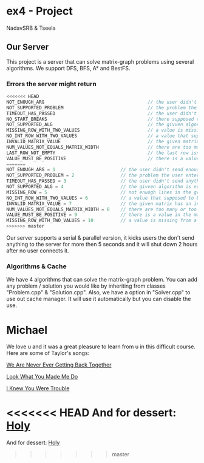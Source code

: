 # ex4 - Project

NadavSRB & Tseela

## Our Server
This project is a server that can solve matrix-graph problems using several algorithms.
We support DFS, BFS, A* and BestFS.

### Errors the server might return
```cpp
<<<<<<< HEAD
NOT_ENOUGH_ARG                                      // the user didn't send enough arguments
NOT_SUPPORTED_PROBLEM                               // the problem the user entered has no reference in the server
TIMEOUT_HAS_PASSED                                  // the user didn't send anything to the server for more then 5 seconds
NO_START_BREAKS                                     // there supposed to be 2 empty lines (but the user forgot that...)
NOT_SUPPORTED_ALG                                   // the givven algorithm is not supported by the server
MISSING_ROW_WITH_TWO_VALUES                         // a value is missing from a line
NO_INT_ROW_WITH_TWO_VALUES                          // a value that supposed to be `int` is missing
INVALID_MATRIX_VALUE                                // the given matrix has an invalid cell value
NUM_VALUES_NOT_EQUALS_MATRIX_WIDTH                  // there are too many or too little numbers in one line of the matrix
LAST_ROW_NOT_EMPTY                                  // the last row isn't empty
VALUE_MUST_BE_POSITIVE                              // there is a value in the matrix which is smaller then 1
=======
NOT_ENOUGH_ARG = 1                        // the user didn't send enough arguments
NOT_SUPPORTED_PROBLEM = 2                 // the problem the user entered has no reference in the server
TIMEOUT_HAS_PASSED = 3                    // the user didn't send anything to the server for more then 5 seconds
NOT_SUPPORTED_ALG = 4                     // the givven algorithm is not supported by the server
MISSING_ROW = 5                           // not enuogh lines in the graph
NO_INT_ROW_WITH_TWO_VALUES = 6            // a value that supposed to be `int` is missing
INVALID_MATRIX_VALUE = 7                  // the given matrix has an invalid cell value
NUM_VALUES_NOT_EQUALS_MATRIX_WIDTH = 8    // there are too many or too little numbers in one line of the matrix
VALUE_MUST_BE_POSITIVE = 9                // there is a value in the matrix which is smaller then 1
MISSING_ROW_WITH_TWO_VALUES = 10          // a value is missing from a line
>>>>>>> master
```

Our server supports a serial & parallel version, it kicks users the don't send anything to the server for more then 5 seconds and it will shut down 2 hours after no user connects it.

### Algorithms & Cache
We have 4 algorithms that can solve the matrix-graph problem. You can add any problem / solution you would like by inheriting from classes "Problem.cpp" & "Solution.cpp".
Also, we have a option in "Solver.cpp" to use out cache manager. It will use it automatically but you can disable the use.


# Michael
We love u and it was a great pleasure to learn from u in this difficult course.
Here are some of Taylor's songs:

[We Are Never Ever Getting Back Together](https://www.youtube.com/watch?list=PLSyf1w-9zNb3mWbUagnNkpkuwd80pujQu&v=WA4iX5D9Z64)

[Look What You Made Me Do](https://www.youtube.com/watch?v=3tmd-ClpJxA)

[I Knew You Were Trouble](https://www.youtube.com/watch?v=vNoKguSdy4Y)

<<<<<<< HEAD
And for dessert: [Holy](https://www.youtube.com/watch?v=pvPsJFRGleA)
=======
And for dessert: [Holy](https://www.youtube.com/watch?v=pvPsJFRGleA)
>>>>>>> master

